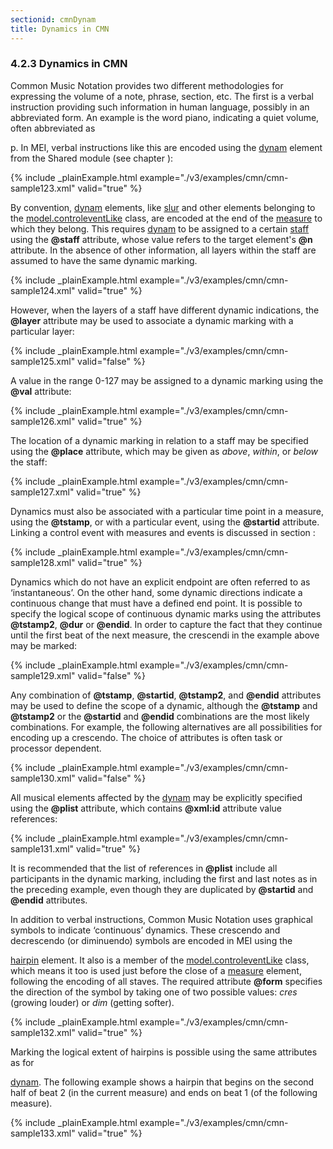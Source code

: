 ```yaml
---
sectionid: cmnDynam
title: Dynamics in CMN
---
```



<h3 id="cmnDynam">
   <span class="headingNumber">4.2.3</span>
   <span class="head">Dynamics in CMN</span>
</h3>
Common Music Notation provides two different methodologies for expressing the volume
of a
note, phrase, section, etc. The first is a verbal instruction providing such information
in
human language, possibly in an abbreviated form. An example is the word 
<span class="hi">piano</span>, indicating a quiet volume, often abbreviated as

<span class="hi">p</span>. In MEI, verbal instructions like this are encoded
using the 
<a class="link_odd_elementSpec" href="/v3/elements/dynam">dynam</a> element from the Shared module (see chapter 
<span class="ptr"></span>):


{% include _plainExample.html example="./v3/examples/cmn/cmn-sample123.xml" valid="true" %}


By convention, 
<a class="link_odd_elementSpec" href="/v3/elements/dynam">dynam</a> elements, like 
<a class="link_odd_elementSpec" href="/v3/elements/slur">slur</a> and
other elements belonging to the 
<a class="link_odd" href="/v3/model-classes/model.controleventLike">model.controleventLike</a> class,
are encoded at the end of the 
<a class="link_odd_elementSpec" href="/v3/elements/measure">measure</a> to which they belong. This
requires 
<a class="link_odd_elementSpec" href="/v3/elements/dynam">dynam</a> to be assigned to a certain 
<a class="link_odd_elementSpec" href="/v3/elements/staff">staff</a>
using the **@staff** attribute, whose value refers to the target element's
**@n** attribute. In the absence of other information, all layers within the staff
are assumed to have the same dynamic marking.


{% include _plainExample.html example="./v3/examples/cmn/cmn-sample124.xml" valid="true" %}


However, when the layers of a staff have different dynamic indications, the
**@layer** attribute may be used to associate a dynamic marking with a particular
layer:


{% include _plainExample.html example="./v3/examples/cmn/cmn-sample125.xml" valid="false" %}


A value in the range 0-127 may be assigned to a dynamic marking using the **@val**
attribute:


{% include _plainExample.html example="./v3/examples/cmn/cmn-sample126.xml" valid="true" %}


The location of a dynamic marking in relation to a staff may be specified using the
**@place** attribute, which may be given as *above*, *within*,
or *below* the staff:


{% include _plainExample.html example="./v3/examples/cmn/cmn-sample127.xml" valid="true" %}


Dynamics must also be associated with a particular time point in a measure, using
the
**@tstamp**, or with a particular event, using the **@startid** attribute.
Linking a control event with measures and events is discussed in section 
<span class="ptr"></span>:


{% include _plainExample.html example="./v3/examples/cmn/cmn-sample128.xml" valid="true" %}

Dynamics which do not have an explicit endpoint are often referred to as
‘instantaneous’. On the other hand, some dynamic directions indicate a
continuous change that must have a defined end point. It is possible to specify the
logical
scope of continuous dynamic marks using the attributes **@tstamp2**, **@dur** or
**@endid**. In order to capture the fact that they continue until the first beat of
the next measure, the crescendi in the example above may be marked:


{% include _plainExample.html example="./v3/examples/cmn/cmn-sample129.xml" valid="false" %}


Any combination of **@tstamp**, **@startid**, **@tstamp2**, and
**@endid** attributes may be used to define the scope of a dynamic, although the
**@tstamp** and **@tstamp2** or the **@startid** and **@endid**
combinations are the most likely combinations. For example, the following alternatives
are
all possibilities for encoding up a crescendo. The choice of attributes is
often task or processor dependent.


{% include _plainExample.html example="./v3/examples/cmn/cmn-sample130.xml" valid="false" %}


All musical elements affected by the 
<a class="link_odd_elementSpec" href="/v3/elements/dynam">dynam</a> may be explicitly
specified using the **@plist** attribute, which contains **@xml:id** attribute
value references:


{% include _plainExample.html example="./v3/examples/cmn/cmn-sample131.xml" valid="true" %}


It is recommended that the list of references in **@plist** include all participants
in the dynamic marking, including the first and last notes as in the preceding example,
even
though they are duplicated by **@startid** and **@endid** attributes.


In addition to verbal instructions, Common Music Notation uses graphical symbols to
indicate ‘continuous’ dynamics. These crescendo and
decrescendo (or diminuendo) symbols are encoded in MEI using the

<a class="link_odd_elementSpec" href="/v3/elements/hairpin">hairpin</a> element. It also is a member of the 
<a class="link_odd" href="/v3/model-classes/model.controleventLike">model.controleventLike</a> class, which means it too is used just before the close of
a 
<a class="link_odd_elementSpec" href="/v3/elements/measure">measure</a> element, following the encoding of all staves. The required
attribute **@form** specifies the direction of the symbol by taking one of two
possible values: *cres* (growing louder) or *dim* (getting
softer).


{% include _plainExample.html example="./v3/examples/cmn/cmn-sample132.xml" valid="true" %}


Marking the logical extent of hairpins is possible using the same attributes as for

<a class="link_odd_elementSpec" href="/v3/elements/dynam">dynam</a>. The following example shows a hairpin that begins on the second
half of beat 2 (in the current measure) and ends on beat 1 (of the following measure).


{% include _plainExample.html example="./v3/examples/cmn/cmn-sample133.xml" valid="true" %}



<!-- TODO: discuss the other visual attributes of hairpin:
        @opening
        <memberOf key="att.color"/>
        <memberOf key="att.visualoffset"/>
        <memberOf key="att.visualoffset2"/>
        <memberOf key="att.xy"/>
        <memberOf key="att.xy2"/> -->

